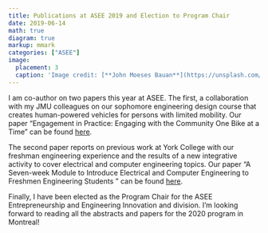 ```yaml
---
title: Publications at ASEE 2019 and Election to Program Chair
date: 2019-06-14
math: true
diagram: true
markup: mmark
categories: ["ASEE"]
image:
  placement: 3
  caption: 'Image credit: [**John Moeses Bauan**](https://unsplash.com/photos/OGZtQF8iC0g)'
---
```


I am co-author on two papers this year at ASEE. The first, a collaboration with my JMU colleagues on our sophomore engineering design course that creates human-powered vehicles for persons with limited mobility. Our paper “Engagement in Practice: Engaging with the Community One Bike at a Time” can be found [here](/pdf/engagement-in-practice-engaging-with-the-community-one-bike-at-a-time.pdf).

The second paper reports on previous work at York College with our freshman engineering experience and the results of a new integrative activity to cover electrical and computer engineering topics. Our paper “A Seven-week Module to Introduce Electrical and Computer Engineering to Freshmen Engineering Students ” can be found [here](/pdf/a-seven-week-module-to-introduce-electrical-and-computer-engineering-to-freshmen-engineering-students.pdf).

Finally, I have been elected as the Program Chair for the ASEE 
Entrepreneurship and Engineering Innovation and division. I’m looking forward to reading all the abstracts and papers for the 2020 program in Montreal!